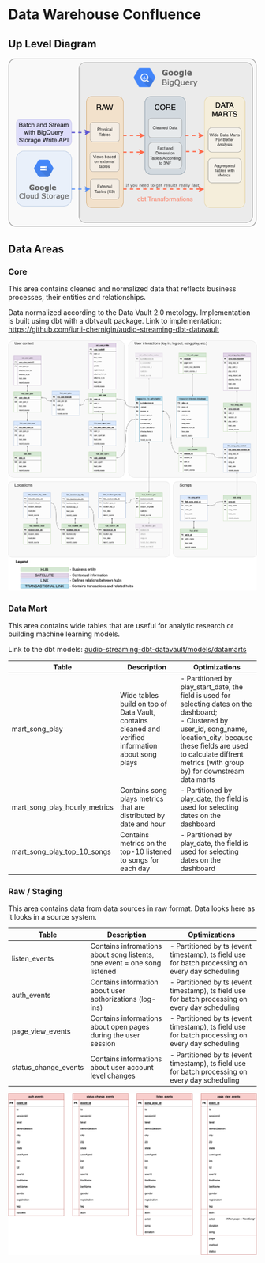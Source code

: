 # Data Warehouse Confluence 

## Up Level Diagram

<p align="center">
  <img src="./dwh.png"</img>
</p>
  

## Data Areas

### Core

This area contains cleaned and normalized data that reflects business processes, their entities and relationships. 

Data normalized according to the Data Vault 2.0 metology. Implementation is built using dbt with a dbtvault package. Link to implementation: https://github.com/iurii-chernigin/audio-streaming-dbt-datavault


![plot](./core-model.png)

### Data Mart

This area contains wide tables that are useful for analytic research or building machine learning models.

Link to the dbt models: [audio-streaming-dbt-datavault/models/datamarts](https://github.com/iurii-chernigin/audio-streaming-dbt-datavault/tree/main/models/datamarts)

| Table    | Description | Optimizations |
| -------- | ------- | ------- |
| mart_song_play  | Wide tables build on top of Data Vault, contains cleaned and verified information about song plays    | - Partitioned by play_start_date, the field is used for selecting dates on the dashboard; <br>- Clustered by user_id, song_name, location_city, because these fields are used to calculate diffrent metrics (with group by) for downstream data marts |
| mart_song_play_hourly_metrics | Contains song plays metrics that are distributed by date and hour    | - Partitioned by play_date, the field is used for selecting dates on the dashboard |
| mart_song_play_top_10_songs    | Contains metrics on the top-10 listened to songs for each day  | - Partitioned by play_date, the field is used for selecting dates on the dashboard  |

### Raw / Staging 

This area contains data from data sources in raw format. Data looks here as it looks in a source system.

| Table    | Description | Optimizations |
| -------- | ------- | ------- |
| listen_events  | Contains infromations about song listents, one event = one song listened    | - Partitioned by ts (event timestamp), ts field use for batch processing on every day scheduling |
| auth_events | Contains information about user aothorizations (log-ins)    | - Partitioned by ts (event timestamp), ts field use for batch processing on every day scheduling |
| page_view_events    | Contains informations about open pages during the user session    | - Partitioned by ts (event timestamp), ts field use for batch processing on every day scheduling |
| status_change_events    | Contains informations about user account level changes    | - Partitioned by ts (event timestamp), ts field use for batch processing on every day scheduling |

![plot](./raw-model.png)
